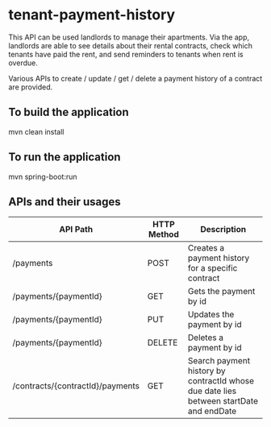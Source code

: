 # tenant-payment-history

This API can be used landlords to manage their apartments. Via the app, landlords are able to see details about their rental contracts, check which tenants have paid the rent, and send reminders to tenants when rent is overdue. 

Various APIs to create / update / get / delete a payment history of a contract are provided.

## To build the application
mvn clean install

## To run the application
mvn spring-boot:run

## APIs and their usages
| API Path | HTTP Method | Description |
| -- | -- | -- |
| /payments | POST | Creates a payment history for a specific contract |
| /payments/{paymentId} | GET | Gets the payment by id |
| /payments/{paymentId} | PUT | Updates the payment by id |
| /payments/{paymentId} | DELETE | Deletes a payment by id |
| /contracts/{contractId}/payments | GET | Search payment history by contractId whose due date lies between startDate and endDate |
